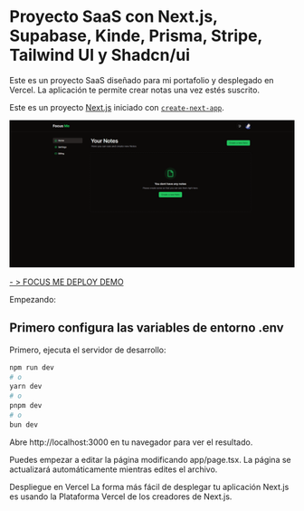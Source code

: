 # Proyecto SaaS con Next.js, Supabase, Kinde, Prisma, Stripe, Tailwind UI y Shadcn/ui

Este es un proyecto SaaS diseñado para mi portafolio y desplegado en Vercel. La aplicación te permite crear notas una vez estés suscrito.

Este es un proyecto [Next.js](https://nextjs.org/) iniciado con [`create-next-app`](https://github.com/vercel/next.js/tree/canary/packages/create-next-app).

![Focus Me](./resources/focus_me.png)

[ - > FOCUS ME DEPLOY DEMO](https://focus-me.vercel.app/)

Empezando:

## Primero configura las variables de entorno .env

Primero, ejecuta el servidor de desarrollo:

```bash
npm run dev
# o
yarn dev
# o
pnpm dev
# o
bun dev
```

Abre http://localhost:3000 en tu navegador para ver el resultado.

Puedes empezar a editar la página modificando app/page.tsx. La página se actualizará automáticamente mientras edites el archivo.

Despliegue en Vercel
La forma más fácil de desplegar tu aplicación Next.js es usando la Plataforma Vercel de los creadores de Next.js.